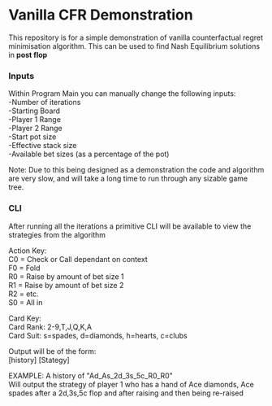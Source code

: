 <p1>
<h1>Vanilla CFR Demonstration</h1>

This repository is for a simple demonstration of vanilla counterfactual regret minimisation algorithm.
This can be used to find Nash Equilibrium solutions in **post flop**

<h3>Inputs </h3>
Within Program Main you can manually change the following inputs:<br>
-Number of iterations<br>
-Starting Board<br>
-Player 1 Range<br>
-Player 2 Range<br>
-Start pot size<br>
-Effective stack size<br>
-Available bet sizes (as a percentage of the pot)<br>

Note: Due to this being designed as a demonstration the code and algorithm are very slow, and will take a long time to run through any sizable game tree.<br>

<h3> CLI </h3>
After running all the iterations a primitive CLI will be available to view the strategies from the algorithm

Action Key:<br>
C0 = Check or Call dependant on context<br>
F0 = Fold<br>
R0 = Raise by amount of bet size 1<br>
R1 = Raise by amount of bet size 2<br>
R2 = etc.<br>
S0 = All in<br>

Card Key:<br>
Card Rank: 2-9,T,J,Q,K,A<br>
Card Suit: s=spades, d=diamonds, h=hearts, c=clubs<br>

Output will be of the form:<br>
[history] [Stategy]<br>

EXAMPLE: A history of "Ad_As_2d_3s_5c_R0_R0"<br>
Will output the strategy of player 1 who has a hand of Ace diamonds, Ace spades after a 2d,3s,5c flop and after raising and then being re-raised<br>
</p1>

